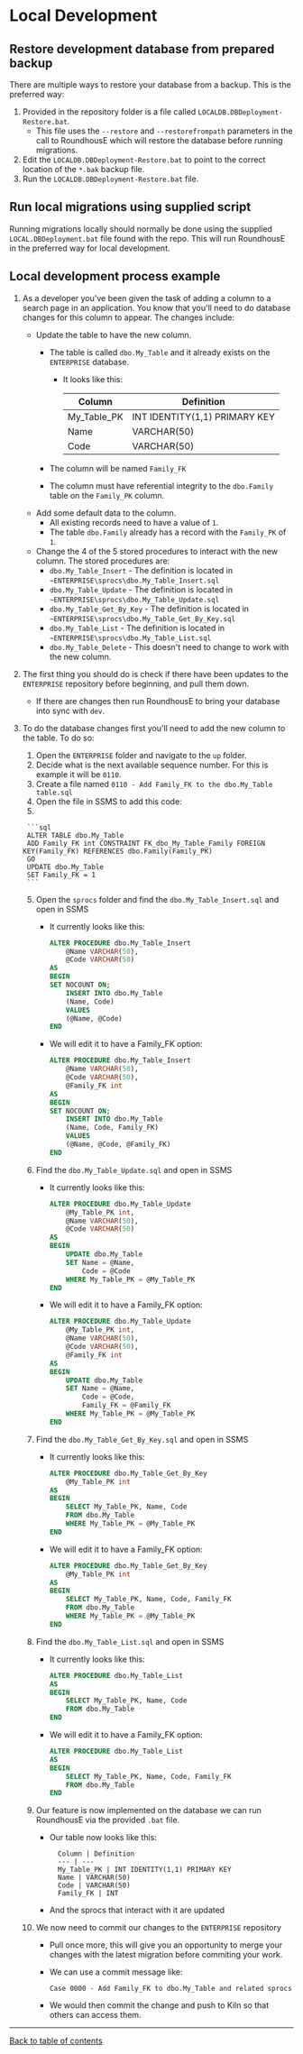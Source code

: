 # Local Development

## Restore development database from prepared backup

There are multiple ways to restore your database from a backup.  This is the preferred way:

1. Provided in the repository folder is a file called `LOCALDB.DBDeployment-Restore.bat`. 
    - This file uses the `--restore` and `--restorefrompath` parameters in the call to RoundhousE which will restore the database before running migrations.
2. Edit the `LOCALDB.DBDeployment-Restore.bat` to point to the correct location of the `*.bak` backup file.
3. Run the `LOCALDB.DBDeployment-Restore.bat` file.

## Run local migrations using supplied script

Running migrations locally should normally be done using the supplied `LOCAL.DBDeployment.bat` file found with the repo.
This will run RoundhousE in the preferred way for local development.

## Local development process example

1. As a developer you've been given the task of adding a column to a search page in an application. You know that you'll need to do database changes for this column to appear.  The changes include:
    - Update the table to have the new column.
        - The table is called `dbo.My_Table` and it already exists on the `ENTERPRISE` database.
            - It looks like this:

                Column | Definition
                --- | ---
                My_Table_PK | INT IDENTITY(1,1) PRIMARY KEY
                Name | VARCHAR(50)
                Code | VARCHAR(50)

        - The column will be named `Family_FK`
        - The column must have referential integrity to the `dbo.Family` table on the `Family_PK` column.
    - Add some default data to the column.
        - All existing records need to have a value of `1`.
        - The table `dbo.Family` already has a record with the `Family_PK` of `1`.
    - Change the 4 of the 5 stored procedures to interact with the new column. The stored procedures are:
        - `dbo.My_Table_Insert` - The definition is located in `~ENTERPRISE\sprocs\dbo.My_Table_Insert.sql`
        - `dbo.My_Table_Update` - The definition is located in `~ENTERPRISE\sprocs\dbo.My_Table_Update.sql`
        - `dbo.My_Table_Get_By_Key` - The definition is located in `~ENTERPRISE\sprocs\dbo.My_Table_Get_By_Key.sql`
        - `dbo.My_Table_List` - The definition is located in `~ENTERPRISE\sprocs\dbo.My_Table_List.sql`
        - `dbo.My_Table_Delete` - This doesn't need to change to work with the new column.
2. The first thing you should do is check if there have been updates to the `ENTERPRISE` repository before beginning, and pull them down.
    - If there are changes then run RoundhousE to bring your database into sync with `dev`.
3. To do the database changes first you'll need to add the new column to the table.  To do so:
    1. Open the `ENTERPRISE` folder and navigate to the `up` folder.
    2. Decide what is the next available sequence number.  For this is example it will be `0110`.
    3. Create a file named `0110 - Add Family_FK to the dbo.My_Table table.sql`
    4. Open the file in SSMS to add this code:
    5. 

        ```sql
        ALTER TABLE dbo.My_Table
        ADD Family_FK int CONSTRAINT FK_dbo_My_Table_Family FOREIGN KEY(Family_FK) REFERENCES dbo.Family(Family_PK)
        GO
        UPDATE dbo.My_Table
        SET Family_FK = 1
        ```

    5. Open the `sprocs` folder and find the `dbo.My_Table_Insert.sql` and open in SSMS
        - It currently looks like this:

            ```sql
            ALTER PROCEDURE dbo.My_Table_Insert
                @Name VARCHAR(50),
                @Code VARCHAR(50)
            AS
            BEGIN
            SET NOCOUNT ON;
                INSERT INTO dbo.My_Table
                (Name, Code)
                VALUES
                (@Name, @Code)
            END
            ```

        - We will edit it to have a Family_FK option:

            ```sql
            ALTER PROCEDURE dbo.My_Table_Insert
                @Name VARCHAR(50),
                @Code VARCHAR(50),
                @Family_FK int
            AS
            BEGIN
            SET NOCOUNT ON;
                INSERT INTO dbo.My_Table
                (Name, Code, Family_FK)
                VALUES
                (@Name, @Code, @Family_FK)
            END
            ```

    6. Find the `dbo.My_Table_Update.sql` and open in SSMS
        - It currently looks like this:

            ```sql
            ALTER PROCEDURE dbo.My_Table_Update
                @My_Table_PK int,
                @Name VARCHAR(50),
                @Code VARCHAR(50)
            AS
            BEGIN
                UPDATE dbo.My_Table
                SET Name = @Name,
                    Code = @Code
                WHERE My_Table_PK = @My_Table_PK
            END
            ```

        - We will edit it to have a Family_FK option:

            ```sql
            ALTER PROCEDURE dbo.My_Table_Update
                @My_Table_PK int,
                @Name VARCHAR(50),
                @Code VARCHAR(50),
                @Family_FK int
            AS
            BEGIN
                UPDATE dbo.My_Table
                SET Name = @Name,
                    Code = @Code,
                    Family_FK = @Family_FK
                WHERE My_Table_PK = @My_Table_PK
            END
            ```

    7. Find the `dbo.My_Table_Get_By_Key.sql` and open in SSMS
        - It currently looks like this:

            ```sql
            ALTER PROCEDURE dbo.My_Table_Get_By_Key
                @My_Table_PK int
            AS
            BEGIN
                SELECT My_Table_PK, Name, Code
                FROM dbo.My_Table
                WHERE My_Table_PK = @My_Table_PK
            END
            ```

        - We will edit it to have a Family_FK option:

            ```sql
            ALTER PROCEDURE dbo.My_Table_Get_By_Key
                @My_Table_PK int
            AS
            BEGIN
                SELECT My_Table_PK, Name, Code, Family_FK
                FROM dbo.My_Table
                WHERE My_Table_PK = @My_Table_PK
            END
            ```

    8. Find the `dbo.My_Table_List.sql` and open in SSMS
        - It currently looks like this:

            ```sql
            ALTER PROCEDURE dbo.My_Table_List
            AS
            BEGIN
                SELECT My_Table_PK, Name, Code
                FROM dbo.My_Table
            END
            ```

        - We will edit it to have a Family_FK option:

            ```sql
            ALTER PROCEDURE dbo.My_Table_List
            AS
            BEGIN
                SELECT My_Table_PK, Name, Code, Family_FK
                FROM dbo.My_Table
            END
            ```

    9. Our feature is now implemented on the database we can run RoundhousE via the provided `.bat` file.
        - Our table now looks like this:

                Column | Definition
                --- | ---
                My_Table_PK | INT IDENTITY(1,1) PRIMARY KEY
                Name | VARCHAR(50)
                Code | VARCHAR(50)
                Family_FK | INT
        
        - And the sprocs that interact with it are updated

    10. We now need to commit our changes to the `ENTERPRISE` repository
        - Pull once more, this will give you an opportunity to merge your changes with the latest migration before commiting your work.
        - We can use a commit message like:

            ```
            Case 0000 - Add Family_FK to dbo.My_Table and related sprocs
            ```

        - We would then commit the change and push to Kiln so that others can access them.

***

[Back to table of contents](README.md)
